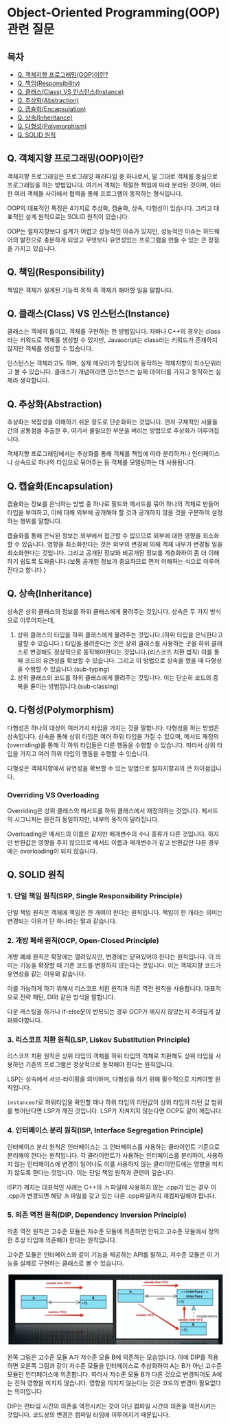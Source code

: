 # Object-Oriented Programming(OOP) 관련 질문

## 목차
- [Q. 객체지향 프로그래밍(OOP)이란?](#q-객체지향-프로그래밍oop이란)
- [Q. 책임(Responsibility)](#q-책임responsibility)
- [Q. 클래스(Class) VS 인스턴스(Instance)](#q-클래스class-vs-인스턴스instance)
- [Q. 추상화(Abstraction)](#q-추상화abstraction)
- [Q. 캡슐화(Encapsulation)](#q-캡슐화encapsulation)
- [Q. 상속(Inheritance)](#q-상속inheritance)
- [Q. 다형성(Polymorphism)](#q-다형성polymorphism)
- [Q. SOLID 원칙](#q-solid-원칙)


## Q. 객체지향 프로그래밍(OOP)이란?
객체지향 프로그래밍은 프로그래밍 패러다임 중 하나로서, 말 그대로 객체를 중심으로 프로그래밍을 하는 방법입니다. 여기서 객체는 적절한 책임에 따라 분리된 것이며, 이러한 여러 객체들 사이에서 협력을 통해 프로그램이 동작하는 형식입니다.

OOP의 대표적인 특징은 4가지로 추상화, 캡슐화, 상속, 다형성이 있습니다. 그리고 대표적인 설계 원칙으로는 SOLID 원칙이 있습니다.

OOP는 절차지향보다 설계가 어렵고 성능적인 이슈가 있지만, 성능적인 이슈는 하드웨어의 발전으로 충분하게 되었고 무엇보다 유연성있는 프로그램을 만들 수 있는 큰 장점을 가지고 있습니다.


## Q. 책임(Responsibility)
책임은 객체가 설계된 기능적 목적 즉 객체가 해야할 일을 말합니다.


## Q. 클래스(Class) VS 인스턴스(Instance)
클래스는 객체의 틀이고, 객체를 구현하는 한 방법입니다. 자바나 C++의 경우는 class라는 키워드로 객체를 생성할 수 있지만, Javascript는 class라는 키워드가 존재하지 않지만 객체를 생성할 수 있습니다.

인스턴스는 객체라고도 하며, 실제 메모리가 할당되어 동작하는 객체지향의 최소단위라고 볼 수 있습니다. 클래스가 개념이라면 인스턴스는 실제 데이터를 가지고 동작하는 실체라 생각합니다.


## Q. 추상화(Abstraction)
추상화는 복잡성을 이해하기 쉬운 정도로 단순화하는 것입니다. 먼저 구체적인 사물들 간의 공통점을 추출한 후, 여기서 불필요한 부분을 버리는 방법으로 추상화가 이루어집니다.

객체지향 프로그래밍에서는 추상화를 통해 객체를 책임에 따라 분리하거나 인터페이스나 상속으로 하나의 타입으로 묶어주는 등 객체를 모델링하는 데 사용됩니다.


## Q. 캡슐화(Encapsulation)
캡슐화는 정보를 은닉하는 방법 중 하나로 필드와 메서드를 묶어 하나의 객체로 만들어 타입을 부여하고, 이에 대해 외부에 공개해야 할 것과 공개하지 않을 것을 구분하여 설정하는 행위를 말합니다.

캡슐화를 통해 은닉된 정보는 외부에서 접근할 수 없으므로 외부에 대한 영향을 최소화할 수 있습니다. 영향을 최소화한다는 것은 외부의 변경에 의해 객체 내부가 변경될 일을 최소화한다는 것입니다. 그리고 공개된 정보와 비공개된 정보를 계층화하여 좀 더 이해하기 쉽도록 도와줍니다.(보통 공개된 정보가 중요하므로 먼저 이해하는 식으로 이루어진다고 합니다.)


## Q. 상속(Inheritance)
상속은 상위 클래스의 정보를 하위 클래스에게 물려주는 것입니다. 상속은 두 가지 방식으로 이루어지는데,
1. 상위 클래스의 타입을 하위 클래스에게 물려주는 것입니다.(하위 타입을 은닉한다고 말할 수 있습니다.) 타입을 물려준다는 것은 상위 클래스를 사용하는 곳을 하위 클래스로 변경해도 정상적으로 동작해야한다는 것입니다.(리스코프 치환 법칙) 이를 통해 코드의 유연성을 확보할 수 있습니다. 그리고 이 방법으로 상속을 했을 때 다형성을 수행할 수 있습니다.(sub-typing)
2. 상위 클래스의 코드를 하위 클래스에게 물려주는 것입니다. 이는 단순히 코드의 중복을 줄이는 방법입니다.(sub-classing)


## Q. 다형성(Polymorphism)
다형성은 하나의 대상이 여러가지 타입을 가지는 것을 말합니다. 다형성을 하는 방법은 상속입니다. 상속을 통해 상위 타입은 여러 하위 타입을 가질 수 있으며, 메서드 재정의(overriding)를 통해 각 하위 타입들은 다른 행동을 수행할 수 있습니다. 따라서 상위 타입을 가지고 여러 하위 타입의 행동을 수행할 수 잇습니다.

다형성은 객체지향에서 유연성을 확보할 수 있는 방법으로 절차지향과의 큰 차이점입니다.

### Overriding VS Overloading
Overriding은 상위 클래스의 메서드를 하위 클래스에서 재정의하는 것입니다. 메서드의 시그니처는 완전히 동일하지만, 내부의 동작이 달라집니다.

Overloading은 메서드의 이름은 같지만 매개변수의 수나 종류가 다른 것입니다. 하지만 반환값은 영향을 주지 않으므로 메서드 이름과 매개변수가 같고 반환값만 다른 경우에는 overloading이 되지 않습니다.


## Q. SOLID 원칙
### 1. 단일 책임 원칙(SRP, Single Responsibility Principle)
단일 책임 원칙은 객체에 책임은 한 개여야 한다는 원칙입니다. 책임이 한 개라는 의미는 변경되는 이유가 단 하나라는 말과 같습니다.

### 2. 개방 폐쇄 원칙(OCP, Open-Closed Principle)
개방 폐쇄 원칙은 확장에는 열려있지만, 변경에는 닫혀있어야 한다는 원칙입니다. 이 의미는 기능을 확장할 때 기존 코드를 변경하지 않는다는 것입니다. 이는 객체지향 코드가 유연성을 같는 이유와 같습니다.

이를 가능하게 하기 위해서 리스코프 치환 원칙과 의존 역전 원칙을 사용합니다. 대표적으로 전략 패턴, DI와 같은 방식을 말합니다.

다운 캐스팅을 하거나 if-else문이 반복되는 경우 OCP가 깨지지 않았는지 주의깊게 살펴봐야합니다.

### 3. 리스코프 치환 원칙(LSP, Liskov Substitution Principle)
리스코프 치환 원칙은 상위 타입의 객체를 하위 타입의 객체로 치환해도 상위 타입을 사용하던 기존의 프로그램은 정상적으로 동작해야 한다는 원칙입니다.

LSP는 상속에서 서브-타이핑을 의미하며, 다형성을 하기 위해 필수적으로 지켜야할 원칙입니다.

`instanceof`로 하위타입을 확인할 때나 하위 타입의 리턴값이 상위 타입의 리턴 값 범위를 벗어난다면 LSP가 깨진 것입니다. LSP가 지켜지지 않는다면 OCP도 같이 깨집니다.

### 4. 인터페이스 분리 원칙(ISP, Interface Segregation Principle)
인터페이스 분리 원칙은 인터페이스는 그 인터페이스를 사용하는 클라이언트 기준으로 분리해야 한다는 원칙입니다. 각 클라이언트가 사용하는 인터페이스를 분리하여, 사용하지 않는 인터페이스에 변경이 일어나도 이를 사용하지 않는 클라이언트에는 영향을 미치지 않도록 한다는 것입니다. 이는 단일 책임 원칙과 관련이 깊습니다.

ISP가 깨지는 대표적인 사례는 C++의 .h 파일에 사용하지 않는 .cpp가 있는 경우 이 .cpp가 변경되면 해당 .h 파일을 갖고 있는 다른 .cpp파일까지 재컴파일해야 합니다.

### 5. 의존 역전 원칙(DIP, Dependency Inversion Principle)
의존 역전 원칙은 고수준 모듈은 저수준 모듈에 의존하면 안되고 고수준 모듈에서 정의한 추상 타입에 의존해야 한다는 원칙입니다.

고수준 모듈은 인터페이스와 같이 기능을 제공하는 API를 말하고, 저수준 모듈은 이 기능을 실제로 구현하는 클래스로 볼 수 있습니다.

![dip_image](./images/DIP.png)

왼쪽 그림은 고수준 모듈 A가 저수준 모듈 B에 의존하는 모습입니다. 이에 DIP를 적용하면 오른쪽 그림과 같이 저수준 모듈을 인터페이스로 추상화하여 A는 B가 아닌 고수준 모듈인 인터페이스에 의존합니다. 따라서 저수준 모듈 B가 다른 것으로 변경되어도 A에는 전혀 영향을 미치지 않습니다. 영향을 미치지 않는다는 것은 코드의 변경이 필요없다는 의미입니다.

DIP는 런타임 시간의 의존을 역전시키는 것이 아닌 컴파일 시간의 의존을 역전시키는 것입니다. 코드상의 변경은 컴파일 타임에 이루어지기 때문입니다.